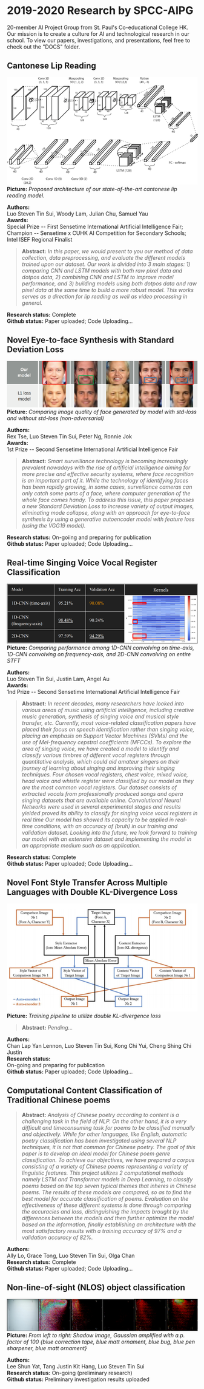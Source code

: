# 2019-2020 Research by SPCC-AIPG
20-member AI Project Group from St. Paul's Co-educational College HK. Our mission is to create a culture for AI and technological research in our school. To view our papers, investigations, and presentations, feel free to check out the "DOCS" folder.  
## Cantonese Lip Reading
![Teaser image](./LipReading_SOTA_model_updated.png)  
**Picture:** *Proposed architecture of our state-of-the-art cantonese lip reading model.*  

**Authors:**  
Luo Steven Tin Sui, Woody Lam, Julian Chu, Samuel Yau  
**Awards:**  
Special Prize -- First Sensetime International Artificial Intelligence Fair; Champion -- Sensetime x CUHK AI Competition for Secondary Schools; Intel ISEF Regional Finalist  

> **Abstract:** *In this paper, we would present to you our method of data collection, data preprocessing, and evaluate the different models trained upon our dataset. Our work is divided into 3 main stages: 1) comparing CNN and LSTM models with both raw pixel data and dotpos data, 2) combining CNN and LSTM to improve model performance, and 3) building models using both dotpos data and raw pixel data at the same time to build a more robust model. This works serves as a direction for lip reading as well as video processing in general.*  

**Research status:** Complete  
**Github status:** Paper uploaded; Code Uploading...
## Novel Eye-to-face Synthesis with Standard Deviation Loss
![Teaser image](./STD_L1_compare.png)  
**Picture:** *Comparing image quality of face generated by model with std-loss and without std-loss (non-adversarial)*  
  
**Authors:**  
Rex Tse, Luo Steven Tin Sui, Peter Ng, Ronnie Jok  
**Awards:**  
1st Prize -- Second Sensetime International Artificial Intelligence Fair  

> **Abstract:** *Smart surveillance technology is becoming increasingly prevalent nowadays with the rise of artificial intelligence aiming for more precise and effective security systems, where face recognition is an important part of it. While the technology of identifying faces has been rapidly growing, in some cases, surveillance cameras can only catch some parts of a face, where computer generation of the whole face comes handy. To address this issue, this paper proposes a new Standard Deviation Loss to increase variety of output images, eliminating mode collapse, along with an approach for eye-to-face synthesis by using a generative autoencoder model with feature loss (using the VGG19 model).*  

**Research status:** On-goiing and preparing for publication    
**Github status:** Paper uploaded; Code Uploading...
## Real-time Singing Voice Vocal Register Classification
![Teaser image](./VocalNET_1Dvs2D.png)  
**Picture:** *Comparing performance among 1D-CNN convolving on time-axis, 1D-CNN convolving on frequency-axis, and 2D-CNN convolving on entire STFT*  

**Authors:**  
Luo Steven Tin Sui, Justin Lam, Angel Au  
**Awards:**  
1nd Prize -- Second Sensetime International Artificial Intelligence Fair  

> **Abstract:** *In recent decades, many researchers have looked into various areas of music using artificial intelligence, including creative music generation, synthesis of singing voice and musical style transfer, etc. Currently, most voice-related classification papers have placed their focus on speech identification rather than singing voice, placing an emphasis on Support Vector Machines (SVMs) and the use of Mel-frequency cepstral coefficients (MFCCs). To explore the area of singing voice, we have created a model to identify and classify various timbres of different vocal registers through quantitative analysis, which could aid amateur singers on their journey of learning about singing and improving their singing techniques. Four chosen vocal registers, chest voice, mixed voice, head voice and whistle register were classified by our model as they are the most common vocal registers. Our dataset consists of extracted vocals from professionally produced songs and opera singing datasets that are available online. Convolutional Neural Networks were used in several experimental stages and results yielded proved its ability to classify for singing voice vocal registers in real time Our model has showed its capacity to be applied in real-time conditions, with an accuracy of (bruh) in our training and validation dataset. Looking into the future, we look forward to training our model with an extensive dataset and implementing the model in an appropriate medium such as an application.*  

**Research status:** Complete  
**Github status:** Paper uploaded; Code Uploading...
## Novel Font Style Transfer Across Multiple Languages with Double KL-Divergence Loss
![Teaser image](./DoubleKL_methodology.png)  
**Picture:** *Training pipeline to utilize double KL-divergence loss*  

> **Abstract:** *Pending...*

**Authors:**  
Chan Lap Yan Lennon, Luo Steven Tin Sui, Kong Chi Yui, Cheng Shing Chi Justin  
**Research status:**  
On-going and preparing for publication  
**Github status:** Paper uploaded; Code Uploading...
## Computational Content Classification of Traditional Chinese poems

> **Abstract:** *Analysis of Chinese poetry according to content is a challenging task in the field of NLP. On the other hand, it is a very difficult and timeconsuming task for poems to be classified manually and objectively. While for other languages, like English, automatic poetry classification has been investigated using several NLP techniques, it is not that common for Chinese poetry. The goal of this paper is to develop an ideal model for Chinese poem genre classification. To achieve our objectives, we have prepared a corpus consisting of a variety of Chinese poems representing a variety of linguistic features. This project utilizes 2 computational methods namely LSTM and Transformer models in Deep Learning, to classify poems based on the top seven typical themes that inheres in Chinese poems. The results of these models are compared, so as to find the best model for accurate classification of poems. Evaluation on the effectiveness of these different systems is done through comparing the accuracies and loss, distinguishing the impacts brought by the differences between the models and then further optimize the model based on the information, finally establishing an architecture with the most satisfactory results with a training accuracy of 97% and a validation accuracy of 82%.*  

**Authors:**  
Ally Lo, Grace Tong, Luo Steven Tin Sui, Olga Chan  
**Research status:** Complete  
**Github status:** Paper uploaded; Code Uploading...
## Non-line-of-sight (NLOS) object classification 
![Teaser image](./NLOS_blue_combine.png)  
**Picture:** *From left to right: Shadow image, Gaussian amplified with a.p. factor of 100 {blue correction tape, blue matt ornament, blue bug, blue pen sharpener, blue matt ornament}*  

**Authors:**  
Lee Shun Yat, Tang Justin Kit Hang, Luo Steven Tin Sui  
**Research status:** On-going (preliminary research)  
**Github status:** Preliminary investigation results uploaded
